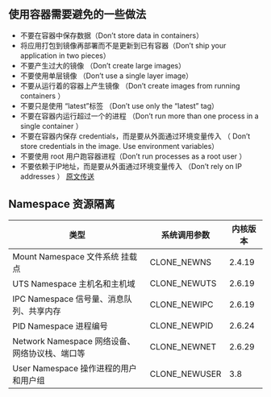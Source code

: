 ## 使用容器需要避免的一些做法
* 不要在容器中保存数据（Don’t store data in containers）
* 将应用打包到镜像再部署而不是更新到已有容器（Don’t ship your application in two pieces）
* 不要产生过大的镜像 （Don’t create large images）
* 不要使用单层镜像 （Don’t use a single layer image）
* 不要从运行着的容器上产生镜像 （Don’t create images from running containers ）
* 不要只是使用 “latest”标签 （Don’t use only the “latest” tag）
* 不要在容器内运行超过一个的进程 （Don’t run more than one process in a single container ）
* 不要在容器内保存 credentials，而是要从外面通过环境变量传入 （ Don’t store credentials in the image. Use environment variables）
* 不要使用 root 用户跑容器进程（Don’t run processes as a root user ）
* 不要依赖于IP地址，而是要从外面通过环境变量传入 （Don’t rely on IP addresses ）
[原文传送](http://developers.redhat.com/blog/2016/02/24/10-things-to-avoid-in-docker-containers/)

## Namespace 资源隔离



| 类型                                           | 系统调用参数  | 内核版本 |
| ---------------------------------------------- | ------------- | -------- |
| Mount Namespace 文件系统 挂载点                | CLONE_NEWNS   | 2.4.19   |
| UTS Namespace 主机名和主机域                   | CLONE_NEWUTS  | 2.6.19   |
| IPC Namespace 信号量、消息队列、共享内存       | CLONE_NEWIPC  | 2.6.19   |
| PID Namespace 进程编号                         | CLONE_NEWPID  | 2.6.24   |
| Network Namespace 网络设备、网络协议栈、端口等 | CLONE_NEWNET  | 2.6.29   |
| User Namespace 操作进程的用户和用户组          | CLONE_NEWUSER | 3.8      |



